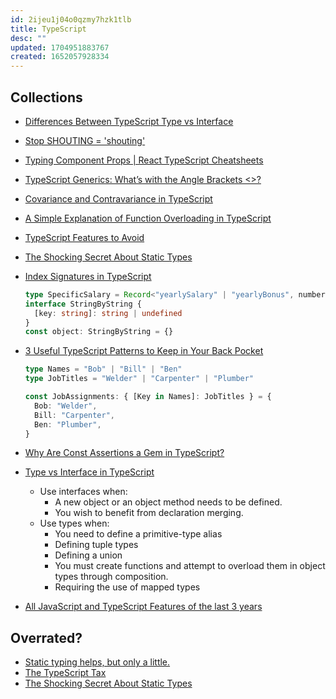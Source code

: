 ```yaml
---
id: 2ijeu1j04o0qzmy7hzk1tlb
title: TypeScript
desc: ""
updated: 1704951883767
created: 1652057928334
---
```


## Collections

- [Differences Between TypeScript Type vs Interface](https://www.educba.com/typescript-type-vs-interface/)
- [Stop SHOUTING = 'shouting'](https://swizec.com/blog/stop-shouting-shouting/)
- [Typing Component Props | React TypeScript Cheatsheets](https://react-typescript-cheatsheet.netlify.app/docs/basic/getting-started/basic_type_example/#basic-prop-types-examples)
- [TypeScript Generics: What’s with the Angle Brackets <>?](https://javascript.plainenglish.io/typescript-generics-whats-with-the-angle-brackets-4e242c567269)
- [Covariance and Contravariance in TypeScript](https://dmitripavlutin.com/typescript-covariance-contravariance/)
- [A Simple Explanation of Function Overloading in TypeScript](https://dmitripavlutin.com/typescript-function-overloading/)
- [TypeScript Features to Avoid](https://www.executeprogram.com/blog/typescript-features-to-avoid)
- [The Shocking Secret About Static Types](https://medium.com/javascript-scene/the-shocking-secret-about-static-types-514d39bf30a3)
- [Index Signatures in TypeScript](https://dmitripavlutin.com/typescript-index-signatures/)
  ```typescript
  type SpecificSalary = Record<"yearlySalary" | "yearlyBonus", number>
  interface StringByString {
    [key: string]: string | undefined
  }
  const object: StringByString = {}
  ```
- [3 Useful TypeScript Patterns to Keep in Your Back Pocket](https://spin.atomicobject.com/2021/05/11/3-useful-typescript-patterns/)

  ```typescript
  type Names = "Bob" | "Bill" | "Ben"
  type JobTitles = "Welder" | "Carpenter" | "Plumber"

  const JobAssignments: { [Key in Names]: JobTitles } = {
    Bob: "Welder",
    Bill: "Carpenter",
    Ben: "Plumber",
  }
  ```

- [Why Are Const Assertions a Gem in TypeScript?](https://blog.bitsrc.io/why-are-const-assertions-a-gem-in-typescript-e1d353f5d8ce)
- [Type vs Interface in TypeScript](https://blog.bitsrc.io/type-vs-interface-in-typescript-cf3c00bc04ae)
  - Use interfaces when:
    - A new object or an object method needs to be defined.
    - You wish to benefit from declaration merging.
  - Use types when:
    - You need to define a primitive-type alias
    - Defining tuple types
    - Defining a union
    - You must create functions and attempt to overload them in object types through composition.
    - Requiring the use of mapped types
- [All JavaScript and TypeScript Features of the last 3 years](https://betterprogramming.pub/all-javascript-and-typescript-features-of-the-last-3-years-629c57e73e42)

## Overrated?

- [Static typing helps, but only a little.](https://buildtogether.tech/tooling/#:~:text=Static%20typing%20helps%2C%20but%20only%20a%20little.)
- [The TypeScript Tax](https://medium.com/javascript-scene/the-typescript-tax-132ff4cb175b)
- [The Shocking Secret About Static Types](https://medium.com/javascript-scene/the-shocking-secret-about-static-types-514d39bf30a3)
